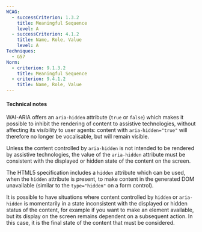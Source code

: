 ```yaml
---
WCAG:
  - successCriterion: 1.3.2
    title: Meaningful Sequence
    level: A
  - successCriterion: 4.1.2
    title: Name, Role, Value
    level: A
Techniques:
  - G57
Norm:
  - criterion: 9.1.3.2
    title: Meaningful Sequence
  - criterion: 9.4.1.2
    title: Name, Role, Value
---
```


#### Technical notes

WAI-ARIA offers an `aria-hidden` attribute (`true` or `false`) which makes it possible to inhibit the rendering of content to assistive technologies, without affecting its visibility to user agents: content with `aria-hidden="true"` will therefore no longer be vocalisable, but will remain visible.

Unless the content controlled by `aria-hidden` is not intended to be rendered by assistive technologies, the value of the `aria-hidden` attribute must be consistent with the displayed or hidden state of the content on the screen.

The HTML5 specification includes a `hidden` attribute which can be used, when the `hidden` attribute is present, to make content in the generated DOM unavailable (similar to the `type="hidden"` on a form control).

It is possible to have situations where content controlled by `hidden` or `aria-hidden` is momentarily in a state inconsistent with the displayed or hidden status of the content, for example if you want to make an element available, but its display on the screen remains dependent on a subsequent action. In this case, it is the final state of the content that must be considered.
